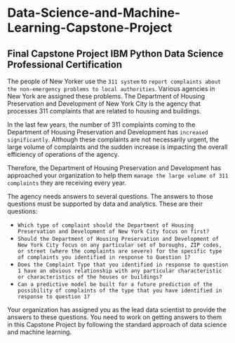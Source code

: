 # Data-Science-and-Machine-Learning-Capstone-Project
## Final Capstone Project IBM Python Data Science Professional Certification

The people of New Yorker use the ``311 system`` to ```report complaints about the non-emergency problems to local authorities```. Various agencies in New York are assigned these problems. The Department of Housing Preservation and Development of New York City is the agency that processes 311 complaints that are related to housing and buildings.

In the last few years, the number of 311 complaints coming to the Department of Housing Preservation and Development has ```increased significantly```. Although these complaints are not necessarily urgent, the large volume of complaints and the sudden increase is impacting the overall efficiency of operations of the agency.

Therefore, the Department of Housing Preservation and Development has approached your organization to help them ``manage the large volume of 311 complaints`` they are receiving every year.

The agency needs answers to several questions. The answers to those questions must be supported by data and analytics. These are their  questions:

* ``Which type of complaint should the Department of Housing Preservation and Development of New York City focus on first?``
* ``Should the Department of Housing Preservation and Development of New York City focus on any particular set of boroughs, ZIP codes, or street (where the complaints are severe) for the specific type of complaints you identified in response to Question 1?``
* ``Does the Complaint Type that you identified in response to question 1 have an obvious relationship with any particular characteristic or characteristics of the houses or buildings?``
* ``Can a predictive model be built for a future prediction of the possibility of complaints of the type that you have identified in response to question 1?``

Your organization has assigned you as the lead data scientist to provide the answers to these questions. You need to work on getting answers to them in this Capstone Project by following the standard approach of data science and machine learning.
